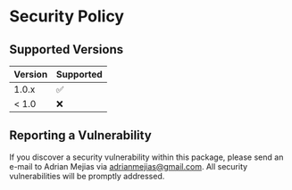 # Security Policy

## Supported Versions

| Version | Supported          |
| ------- | ------------------ |
| 1.0.x   | :white_check_mark: |
| < 1.0   | :x:                |

## Reporting a Vulnerability

If you discover a security vulnerability within this package, please send an e-mail to Adrian Mejias via adrianmejias@gmail.com. All security vulnerabilities will be promptly addressed.
